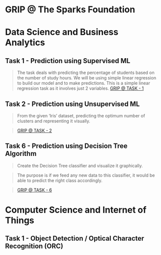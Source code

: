 # **GRIP @ The Sparks Foundation**

# Data Science and Business Analytics

## Task 1 - Prediction using Supervised ML

> The task deals with predicting the percentage of students based on the number of study hours.
> We will be using simple linear regression to build our model and to make predictions. This is a simple linear regression task as it involves just 2 variables.
> [GRIP @ TASK - 1](https://github.com/deepthiinduri/GRIP-TheSparksFoundation/blob/main/TASK%20-%201.ipynb)


## Task 2 - Prediction using Unsupervised ML

> From the given ‘Iris’ dataset, predicting the optimum number of clusters and representing it visually.

> [GRIP @ TASK - 2](https://github.com/deepthiinduri/GRIP-TheSparksFoundation/blob/main/TASK%20-%202.ipynb)


## Task 6 - Prediction using Decision Tree Algorithm

> Create the Decision Tree classifier and visualize it graphically.

> The purpose is if we feed any new data to this classifier, it would be able to predict the right class accordingly.

> [GRIP @ TASK - 6](https://github.com/deepthiinduri/GRIP-TheSparksFoundation/blob/main/TASK%20-%206.ipynb)

#

# Computer Science and Internet of Things

## Task 1 - Object Detection / Optical Character Recognition (ORC) 
